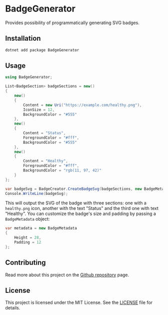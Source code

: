 # BadgeGenerator

Provides possibility of programmatically generating SVG badges.

## Installation

```bash
dotnet add package BadgeGenerator
```

## Usage

```csharp
using BadgeGenerator;

List<BadgeSection> badgeSections = new()
{
    new()
    {
        Content = new Uri("https://example.com/healthy.png"),
        IconSize = 12,
        BackgroundColor = "#555"
    },
    new()
    {
        Content = "Status",
        ForegroundColor = "#fff",
        BackgroundColor = "#555"
    },
    new()
    {
        Content = "Healthy",
        ForegroundColor = "#fff",
        BackgroundColor = "rgb(11, 97, 42)"
    }
};

var badgeSvg = BadgeCreator.CreateBadgeSvg(badgeSections, new BadgeMetadata { Height = 20, Padding = 10 });
Console.WriteLine(badgeSvg);
```

This will output the SVG of the badge with three sections: one with a `healthy.png` icon, another with the text "Status" and the third one with text "Healthy". You can customize the badge's size and padding by passing a `BadgeMetadata` object:

```csharp
var metadata = new BadgeMetadata
{
    Height = 28,
    Padding = 12
};
```

## Contributing

Read more about this project on the [Github repository](https://github.com/armanossiloko/badge-generator) page.

## License

This project is licensed under the MIT License. See the [LICENSE](../LICENSE) file for details.

